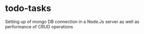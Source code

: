 # todo-tasks
 Setting up of mongo DB connection in a Node.Js server as well as performance of CRUD operations

